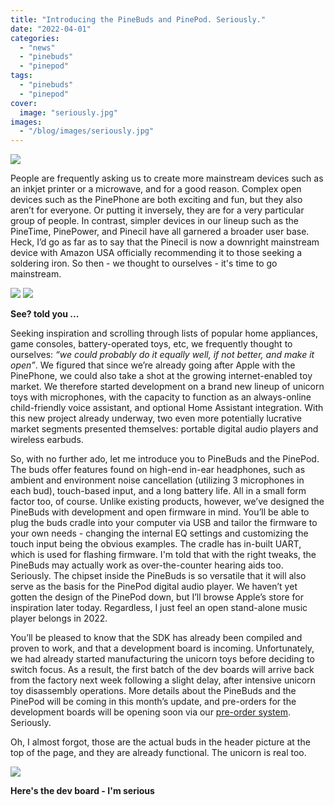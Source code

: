 ```yaml
---
title: "Introducing the PineBuds and PinePod. Seriously."
date: "2022-04-01"
categories: 
  - "news"
  - "pinebuds"
  - "pinepod"
tags: 
  - "pinebuds"
  - "pinepod"
cover: 
  image: "seriously.jpg"
images:
  - "/blog/images/seriously.jpg"
---
```


![](/blog/images/seriously.jpg)

People are frequently asking us to create more mainstream devices such as an inkjet printer or a microwave, and for a good reason. Complex open devices such as the PinePhone are both exciting and fun, but they also aren’t for everyone. Or putting it inversely, they are for a very particular group of people. In contrast, simpler devices in our lineup such as the PineTime, PinePower, and Pinecil have all garnered a broader user base. Heck, I’d go as far as to say that the Pinecil is now a downright mainstream device with Amazon USA officially recommending it to those seeking a soldering iron. So then - we thought to ourselves - it's time to go mainstream.   

![](/blog/images/Printer.png) ![](/blog/images/microwave.png)

**See? told you ...**

Seeking inspiration and scrolling through lists of popular home appliances, game consoles, battery-operated toys, etc, we frequently thought to ourselves: _“we could probably do it equally well, if not better, and make it open”_. We figured that since we’re already going after Apple with the PinePhone, we could also take a shot at the growing internet-enabled toy market. We therefore started development on a brand new lineup of unicorn toys with microphones, with the capacity to function as an always-online child-friendly voice assistant, and optional Home Assistant integration. With this new project already underway, two even more potentially lucrative market segments presented themselves: portable digital audio players and wireless earbuds. 

So, with no further ado, let me introduce you to PineBuds and the PinePod. The buds offer features found on high-end in-ear headphones, such as ambient and environment noise cancellation (utilizing 3 microphones in each bud), touch-based input, and a long battery life. All in a small form factor too, of course. Unlike existing products, however, we’ve designed the PineBuds with development and open firmware in mind. You’ll be able to plug the buds cradle into your computer via USB and tailor the firmware to your own needs - changing the internal EQ settings and customizing the touch input being the obvious examples. The cradle has in-built UART, which is used for flashing firmware. I'm told that with the right tweaks, the PineBuds may actually work as over-the-counter hearing aids too. Seriously. The chipset inside the PineBuds is so versatile that it will also serve as the basis for the PinePod digital audio player. We haven’t yet gotten the design of the PinePod down, but I’ll browse Apple’s store for inspiration later today. Regardless, I just feel an open stand-alone music player belongs in 2022.

You’ll be pleased to know that the SDK has already been compiled and proven to work, and that a development board is incoming. Unfortunately, we had already started manufacturing the unicorn toys before deciding to switch focus. As a result, the first batch of the dev boards will arrive back from the factory next week following a slight delay, after intensive unicorn toy disassembly operations. More details about the PineBuds and the PinePod will be coming in this month’s update, and pre-orders for the development boards will be opening soon via our [pre-order system](https://preorder.pine64.org/). Seriously.

Oh, I almost forgot, those are the actual buds in the header picture at the top of the page, and they are already functional. The unicorn is real too. 

![](/blog/images/dev-board-768x389.jpg)

**Here's the dev board - I'm serious**
